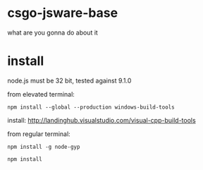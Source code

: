 # csgo-jsware-base

what are you gonna do about it

# install

node.js must be 32 bit, tested against 9.1.0

from elevated terminal:

    npm install --global --production windows-build-tools

install: http://landinghub.visualstudio.com/visual-cpp-build-tools

from regular terminal:

    npm install -g node-gyp

    npm install
